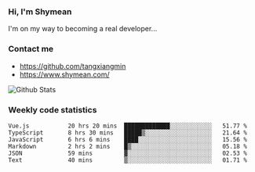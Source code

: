 ### Hi, I'm Shymean

I'm on my way to becoming a real developer...

### Contact me

- <https://github.com/tangxiangmin>
- <https://www.shymean.com/>

![Github Stats](https://github-readme-stats.vercel.app/api?username=tangxiangmin&show_icons=true&theme=dark)


###  Weekly code statistics

<!--START_SECTION:waka-->

```text
Vue.js           20 hrs 20 mins  █████████████░░░░░░░░░░░░   51.77 %
TypeScript       8 hrs 30 mins   █████▒░░░░░░░░░░░░░░░░░░░   21.64 %
JavaScript       6 hrs 6 mins    ████░░░░░░░░░░░░░░░░░░░░░   15.56 %
Markdown         2 hrs 2 mins    █▒░░░░░░░░░░░░░░░░░░░░░░░   05.18 %
JSON             59 mins         ▓░░░░░░░░░░░░░░░░░░░░░░░░   02.53 %
Text             40 mins         ▒░░░░░░░░░░░░░░░░░░░░░░░░   01.71 %
```

<!--END_SECTION:waka-->